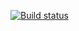 [![Build status](https://ci.appveyor.com/api/projects/status/ef37ma8q0pyslxeo?svg=true)](https://ci.appveyor.com/project/Ksenia-Mesh/react-listanddetails)
